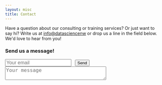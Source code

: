 ```yaml
---
layout: misc
title: Contact
---
```


Have a question about our consulting or training services? Or just want to say hi? Write us at <a href='info@datasciencenw'>info@datasciencenw</a> or drop us a line in the field below. We'd love to hear from you!


<h3> Send us a message! </h3> 

<form action="https://formspree.io/info@datasciencenw.com" method="POST" id="Contact_form" name="Contact_form" style="margin-top:10px">
     <input type="hidden" name="Form" value="Contact form" />
     <input type="email" name="Email" placeholder="Your email" style="font-size:16px">&nbsp;&nbsp;&nbsp;<button type="submit">Send</button><br>
     <textarea name="Message" placeholder="Your message" style="width:65%;font-size:16px"></textarea>
</form>
